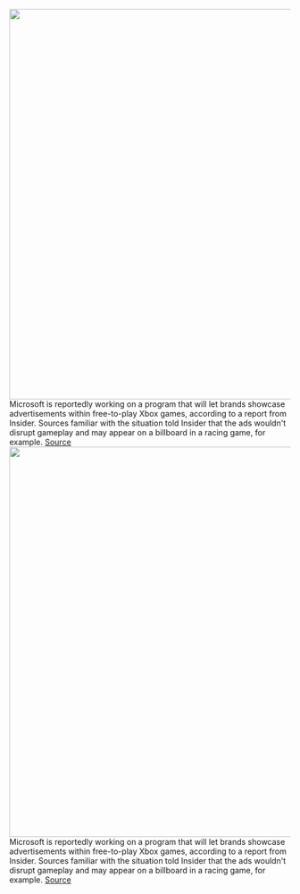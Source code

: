 <img src='https://cdn.vox-cdn.com/thumbor/_YWXjiSQLxH_5P8jnCJEd-0R7x8=/0x0:2040x1360/1200x800/filters:focal(857x517:1183x843)/cdn.vox-cdn.com/uploads/chorus_image/image/70757092/acastro_190530_1777_xbox_0001.0.0.jpg' width='700px' /><br/>
Microsoft is reportedly working on a program that will let brands showcase advertisements within free-to-play Xbox games, according to a report from Insider. Sources familiar with the situation told Insider that the ads wouldn't disrupt gameplay and may appear on a billboard in a racing game, for example.
<a href='https://www.theverge.com/2022/4/16/23027934/microsoft-report-ads-free-to-play-xbox-games'> Source <a/><img src='https://cdn.vox-cdn.com/thumbor/_YWXjiSQLxH_5P8jnCJEd-0R7x8=/0x0:2040x1360/1200x800/filters:focal(857x517:1183x843)/cdn.vox-cdn.com/uploads/chorus_image/image/70757092/acastro_190530_1777_xbox_0001.0.0.jpg' width='700px' /><br/>
Microsoft is reportedly working on a program that will let brands showcase advertisements within free-to-play Xbox games, according to a report from Insider. Sources familiar with the situation told Insider that the ads wouldn't disrupt gameplay and may appear on a billboard in a racing game, for example.
<a href='https://www.theverge.com/2022/4/16/23027934/microsoft-report-ads-free-to-play-xbox-games'> Source <a/>